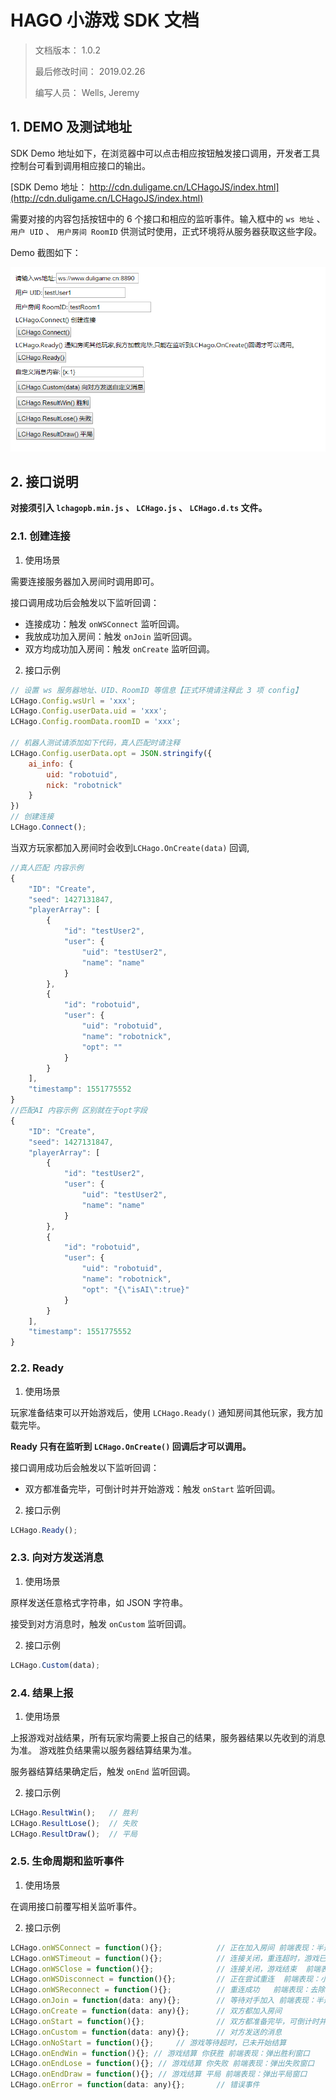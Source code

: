 # HAGO 小游戏 SDK 文档

> 文档版本： 1.0.2
>
> 最后修改时间： 2019.02.26
>
> 编写人员： Wells, Jeremy

## 1. DEMO 及测试地址

SDK Demo 地址如下，在浏览器中可以点击相应按钮触发接口调用，开发者工具控制台可看到调用相应接口的输出。

[SDK Demo 地址： http://cdn.duligame.cn/LCHagoJS/index.html](http://cdn.duligame.cn/LCHagoJS/index.html)

需要对接的内容包括按钮中的 6 个接口和相应的监听事件。输入框中的 `ws 地址` 、 `用户 UID` 、 `用户房间 RoomID` 供测试时使用，正式环境将从服务器获取这些字段。

Demo 截图如下：

![SDK Demo 截图](./examples/LCHagoJS-demo-screenshot.png)

## 2. 接口说明

**对接须引入 `lchagopb.min.js` 、 `LCHago.js` 、 `LCHago.d.ts` 文件。**

### 2.1. 创建连接

1. 使用场景

需要连接服务器加入房间时调用即可。

接口调用成功后会触发以下监听回调：

* 连接成功：触发 `onWSConnect` 监听回调。
* 我放成功加入房间：触发 `onJoin` 监听回调。
* 双方均成功加入房间：触发 `onCreate` 监听回调。

2. 接口示例

```javascript
// 设置 ws 服务器地址、UID、RoomID 等信息【正式环境请注释此 3 项 config】
LCHago.Config.wsUrl = 'xxx';
LCHago.Config.userData.uid = 'xxx';
LCHago.Config.roomData.roomID = 'xxx';

// 机器人测试请添加如下代码，真人匹配时请注释
LCHago.Config.userData.opt = JSON.stringify({
    ai_info: {
        uid: "robotuid",
        nick: "robotnick"
    }
})
// 创建连接
LCHago.Connect();
```
当双方玩家都加入房间时会收到`LCHago.OnCreate(data)` 回调,
```javascript
//真人匹配 内容示例
{
    "ID": "Create",
    "seed": 1427131847,
    "playerArray": [
        {
            "id": "testUser2",
            "user": {
                "uid": "testUser2",
                "name": "name"
            }
        },
        {
            "id": "robotuid",
            "user": {
                "uid": "robotuid",
                "name": "robotnick",
                "opt": ""
            }
        }
    ],
    "timestamp": 1551775552
}
//匹配AI 内容示例 区别就在于opt字段
{
    "ID": "Create",
    "seed": 1427131847,
    "playerArray": [
        {
            "id": "testUser2",
            "user": {
                "uid": "testUser2",
                "name": "name"
            }
        },
        {
            "id": "robotuid",
            "user": {
                "uid": "robotuid",
                "name": "robotnick",
                "opt": "{\"isAI\":true}"
            }
        }
    ],
    "timestamp": 1551775552
}
```

### 2.2. Ready

1. 使用场景

玩家准备结束可以开始游戏后，使用 `LCHago.Ready()` 通知房间其他玩家，我方加载完毕。

**Ready 只有在监听到 `LCHago.OnCreate()` 回调后才可以调用。**

接口调用成功后会触发以下监听回调：

* 双方都准备完毕，可倒计时并开始游戏：触发 `onStart` 监听回调。

2. 接口示例

```javascript
LCHago.Ready();
```

### 2.3. 向对方发送消息

1. 使用场景

原样发送任意格式字符串，如 JSON 字符串。

接受到对方消息时，触发 `onCustom` 监听回调。

2. 接口示例

```javascript
LCHago.Custom(data);
```

### 2.4. 结果上报

1. 使用场景

上报游戏对战结果，所有玩家均需要上报自己的结果，服务器结果以先收到的消息为准。
游戏胜负结果需以服务器结算结果为准。

服务器结算结果确定后，触发 `onEnd` 监听回调。

2. 接口示例

```javascript
LCHago.ResultWin();   // 胜利
LCHago.ResultLose();  // 失败
LCHago.ResultDraw();  // 平局
```

### 2.5. 生命周期和监听事件

1. 使用场景

在调用接口前覆写相关监听事件。

2. 接口示例

```javascript
LCHago.onWSConnect = function(){};            // 正在加入房间 前端表现：半透明黑色背景，然后中间文字提示 正在加入房间...
LCHago.onWSTimeout = function(){};            // 连接关闭，重连超时，游戏已失败结算 前端表现：弹出失败窗口 
LCHago.onWSClose = function(){};              // 连接关闭，游戏结束  前端表现：弹出失败窗口
LCHago.onWSDisconnect = function(){};         // 正在尝试重连  前端表现：小提示框，然后中间文字提示 正在尝试重连...
LCHago.onWSReconnect = function(){};          // 重连成功   前端表现：去除 正在尝试重连 的提示框
LCHago.onJoin = function(data: any){};        // 等待对手加入 前端表现：半透明黑色背景，然后中间文字提示 等待对手加入...
LCHago.onCreate = function(data: any){};      // 双方都加入房间
LCHago.onStart = function(){};                // 双方都准备完毕，可倒计时并开始游戏
LCHago.onCustom = function(data: any){};      // 对方发送的消息
LCHago.onNoStart = function(){};     // 游戏等待超时，已未开始结算
LCHago.onEndWin = function(){}; // 游戏结算 你获胜 前端表现：弹出胜利窗口
LCHago.onEndLose = function(){}; // 游戏结算 你失败 前端表现：弹出失败窗口
LCHago.onEndDraw = function(){}; // 游戏结算 平局 前端表现：弹出平局窗口
LCHago.onError = function(data: any){};       // 错误事件
```